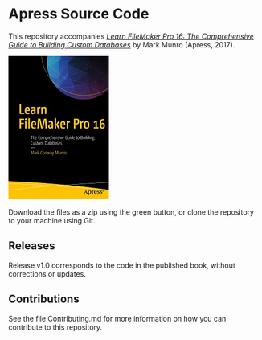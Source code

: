 # Apress Source Code

This repository accompanies [*Learn FileMaker Pro 16: The Comprehensive Guide to Building Custom Databases*](https://www.apress.com/9781484228623) by Mark Munro (Apress, 2017).

[comment]: #cover
![Cover image](9781484228623.jpg)

Download the files as a zip using the green button, or clone the repository to your machine using Git.

## Releases

Release v1.0 corresponds to the code in the published book, without corrections or updates.

## Contributions

See the file Contributing.md for more information on how you can contribute to this repository.